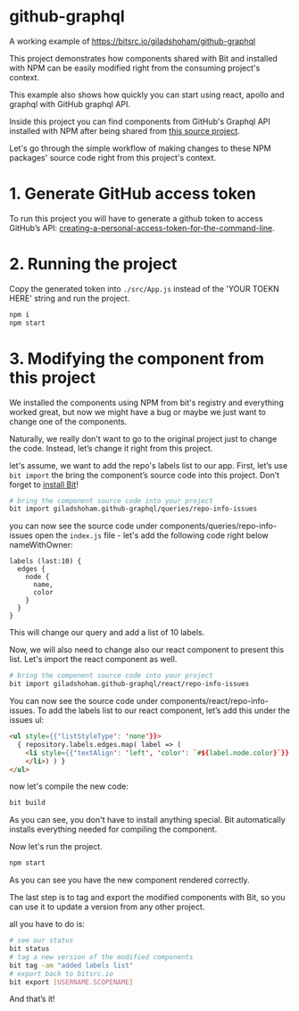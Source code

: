 # github-graphql

A working example of https://bitsrc.io/giladshoham/github-graphql

This project demonstrates how components shared with Bit and installed with NPM can be easily modified right from the consuming project's context.

This example also shows how quickly you can start using react, apollo and graphql with GitHub graphql API.  

Inside this project you can find components from GitHub's Graphql API installed with NPM after being shared from [this source project](https://github.com/GiladShoham/github-graphql-template).

Let's go through the simple workflow of making changes to these NPM packages' source code right from this project's context.

# 1. Generate GitHub access token

To run this project you will have to generate a github token to access GitHub’s API: [creating-a-personal-access-token-for-the-command-line](https://help.github.com/articles/creating-a-personal-access-token-for-the-command-line/).

# 2. Running the project

Copy the generated token into `./src/App.js` instead of the 'YOUR TOEKN HERE' string  and run the project.

```bash
npm i
npm start
```

# 3. Modifying the component from this project

We installed the components using NPM from bit's registry and everything worked great, but now we might have a bug or maybe we just want to change one of the components.

Naturally,  we really don't want to go to the original project just to change the code. Instead, let’s change it right from this project.

let's assume, we want to add the repo's labels list to our app. First, let’s use `bit import` the bring the component’s source code into this project. Don’t forget to [install Bit](https://docs.bitsrc.io/)!

```bash
# bring the component source code into your project
bit import giladshoham.github-graphql/queries/repo-info-issues
```
you can now see the source code under components/queries/repo-info-issues
open the `index.js` file - let's add the following code right below nameWithOwner:
```
labels (last:10) {
  edges {
    node {
      name,
      color
    }
  }
}
```
This will change our query and add a list of 10 labels.

Now, we will also need to change also our react component to present this list.
Let's import the react component as well.

```bash
# bring the component source code into your project
bit import giladshoham.github-graphql/react/repo-info-issues
```
You can now see the source code under components/react/repo-info-issues. 
To add the labels list to our react component, let’s add this under the issues ul:

```html
<ul style={{'listStyleType': 'none'}}>
  { repository.labels.edges.map( label => (
    <li style={{'textAlign': 'left', 'color': `#${label.node.color}`}} key={label.node.name}>{label.node.name}
    </li>) ) }
</ul>
```
now let's compile the new code:

```bash
bit build
```
As you can see, you don't have to install anything special. Bit automatically installs everything needed for compiling the component.

Now let's run the project.

```bash
npm start
```
As you can see you have the new component rendered correctly.

The last step is to tag and export the modified components with Bit, so you can use it to update a version from any other project.

all you have to do is:
```bash
# see our status
bit status
# tag a new version of the modified components
bit tag -am "added labels list"
# export back to bitsrc.io
bit export [USERNAME.SCOPENAME]
```

And that’s it!

